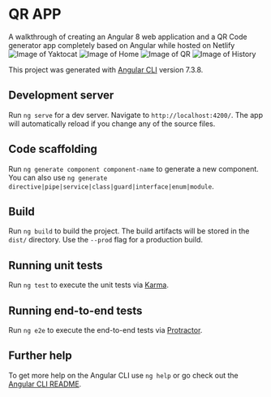 # QR APP
A walkthrough of creating an Angular 8 web application and a QR Code generator app completely based on Angular while hosted on Netlify
![Image of Yaktocat](https://octodex.github.com/images/yaktocat.png)
![Image of Home](https://ibb.co/WcTH4H2)
![Image of QR](https://ibb.co/tHs18Kq)
![Image of History](https://ibb.co/jr74RzS)



This project was generated with [Angular CLI](https://github.com/angular/angular-cli) version 7.3.8.

## Development server

Run `ng serve` for a dev server. Navigate to `http://localhost:4200/`. The app will automatically reload if you change any of the source files.

## Code scaffolding

Run `ng generate component component-name` to generate a new component. You can also use `ng generate directive|pipe|service|class|guard|interface|enum|module`.

## Build

Run `ng build` to build the project. The build artifacts will be stored in the `dist/` directory. Use the `--prod` flag for a production build.

## Running unit tests

Run `ng test` to execute the unit tests via [Karma](https://karma-runner.github.io).

## Running end-to-end tests

Run `ng e2e` to execute the end-to-end tests via [Protractor](http://www.protractortest.org/).

## Further help

To get more help on the Angular CLI use `ng help` or go check out the [Angular CLI README](https://github.com/angular/angular-cli/blob/master/README.md).
